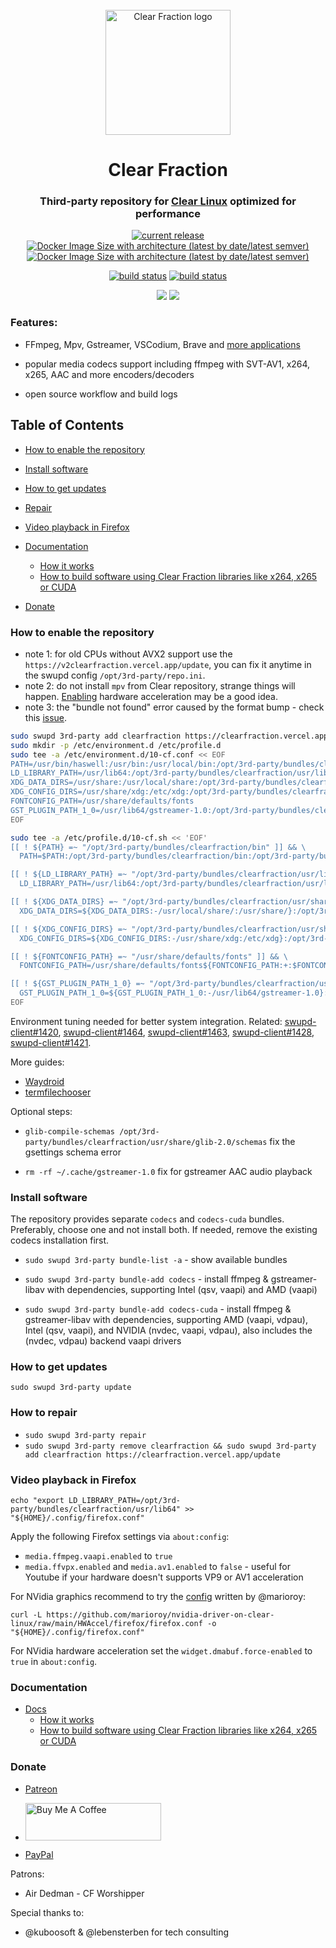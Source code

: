 <div id="logo" align="center">
<br />
<img src="https://clearfraction.github.io/media/logo.svg" alt="Clear Fraction logo" width="200" />
<h1>Clear Fraction</h1>
<h3>Third-party repository for <a href="https://clearlinux.org" alt="Clear Linux">Clear Linux</a> optimized for performance</h3>  
</div>


<div id="badges" align="center">

[![current release](https://img.shields.io/github/release/clearfraction/bundles.svg)](https://github.com/clearfraction/bundles/releases)
[![Docker Image Size with architecture (latest by date/latest semver)](https://img.shields.io/docker/image-size/clearfraction/ffmpeg?label=ffmpeg%20docker%20image)](https://hub.docker.com/r/clearfraction/ffmpeg)
[![Docker Image Size with architecture (latest by date/latest semver)](https://img.shields.io/docker/image-size/clearfraction/ffmpeg?label=ffmpeg-cuda%20docker%20image)](https://hub.docker.com/r/clearfraction/ffmpeg-cuda)

[![build status](https://img.shields.io/github/actions/workflow/status/clearfraction/mass-rebuild/mass-rebuild.yml?branch=main&label=build%28mass-rebuild%29)](https://github.com/clearfraction/bundles/actions/workflows/bundler.yml?query=branch%3Amaster)
[![build status](https://img.shields.io/github/actions/workflow/status/clearfraction/bundles/bundler.yml?branch=master&label=build%28bundler%29)](https://github.com/clearfraction/bundles/actions/workflows/bundler.yml?query=branch%3Amaster)


[![](https://img.shields.io/badge/donate-patreon-red)](https://patreon.com/clearfraction)
[![](https://img.shields.io/badge/donate-buymeacoffee-yellow)](https://buymeacoffee.com/clearfraction)
</div>


### Features:

- FFmpeg, Mpv, Gstreamer, VSCodium, Brave and [more applications](https://github.com/clearfraction/bundles/tree/master/configs)

- popular media codecs support including ffmpeg with SVT-AV1, x264, x265, AAC and more encoders/decoders

- open source workflow and build logs

## Table of Contents

- [How to enable the repository](#how-to-enable-the-repository)

- [Install software](#install)

- [How to get updates](#updates)

- [Repair](#repair)

- [Video playback in Firefox](#firefox)

- [Documentation](#docs)
  - [How it works](https://github.com/clearfraction/docs/blob/main/README.md#how-it-works)
  - [How to build software using Clear Fraction libraries like x264, x265 or CUDA](https://github.com/clearfraction/docs/blob/main/README.md#how-to-build-software-using-clear-fraction-libraries-like-x264-x265-or-cuda) 

- [Donate](#donate)

### <a id="how-to-enable-the-repository"></a>How to enable the repository

- note 1: for old CPUs without AVX2 support use the `https://v2clearfraction.vercel.app/update`, you can fix it anytime in the swupd config `/opt/3rd-party/repo.ini`.
- note 2: do not install `mpv` from Clear repository, strange things will happen. [Enabling](https://wiki.gentoo.org/wiki/Mpv#Broken_hardware_video_decoding.2Fhigh_CPU_usage) hardware acceleration may be a good idea.
- note 3: the "bundle not found" error caused by the format bump - check this [issue](https://github.com/clearfraction/distribution/issues/45).

```bash
sudo swupd 3rd-party add clearfraction https://clearfraction.vercel.app/update
sudo mkdir -p /etc/environment.d /etc/profile.d
sudo tee -a /etc/environment.d/10-cf.conf << EOF
PATH=/usr/bin/haswell:/usr/bin:/usr/local/bin:/opt/3rd-party/bundles/clearfraction/bin:/opt/3rd-party/bundles/clearfraction/usr/bin:/opt/3rd-party/bundles/clearfraction/usr/local/bin
LD_LIBRARY_PATH=/usr/lib64:/opt/3rd-party/bundles/clearfraction/usr/lib64:/opt/3rd-party/bundles/clearfraction/usr/local/lib64
XDG_DATA_DIRS=/usr/share:/usr/local/share:/opt/3rd-party/bundles/clearfraction/usr/share:/opt/3rd-party/bundles/clearfraction/usr/local/share:/home/$USER/.local/share/flatpak/exports/share:/home/$USER/.local/share/flatpak/exports/share
XDG_CONFIG_DIRS=/usr/share/xdg:/etc/xdg:/opt/3rd-party/bundles/clearfraction/usr/share/xdg:/opt/3rd-party/bundles/clearfraction/etc/xdg
FONTCONFIG_PATH=/usr/share/defaults/fonts
GST_PLUGIN_PATH_1_0=/usr/lib64/gstreamer-1.0:/opt/3rd-party/bundles/clearfraction/usr/lib64/gstreamer-1.0
EOF

sudo tee -a /etc/profile.d/10-cf.sh << 'EOF'
[[ ! ${PATH} =~ "/opt/3rd-party/bundles/clearfraction/bin" ]] && \
  PATH=$PATH:/opt/3rd-party/bundles/clearfraction/bin:/opt/3rd-party/bundles/clearfraction/usr/bin:/opt/3rd-party/bundles/clearfraction/usr/local/bin

[[ ! ${LD_LIBRARY_PATH} =~ "/opt/3rd-party/bundles/clearfraction/usr/lib64" ]] && \
  LD_LIBRARY_PATH=/usr/lib64:/opt/3rd-party/bundles/clearfraction/usr/lib64:/opt/3rd-party/bundles/clearfraction/usr/local/lib64${LD_LIBRARY_PATH:+:$LD_LIBRARY_PATH}

[[ ! ${XDG_DATA_DIRS} =~ "/opt/3rd-party/bundles/clearfraction/usr/share" ]] && \
  XDG_DATA_DIRS=${XDG_DATA_DIRS:-/usr/local/share/:/usr/share/}:/opt/3rd-party/bundles/clearfraction/usr/share/:/opt/3rd-party/bundles/clearfraction/usr/local/share/

[[ ! ${XDG_CONFIG_DIRS} =~ "/opt/3rd-party/bundles/clearfraction/usr/share/xdg" ]] && \
  XDG_CONFIG_DIRS=${XDG_CONFIG_DIRS:-/usr/share/xdg:/etc/xdg}:/opt/3rd-party/bundles/clearfraction/usr/share/xdg:/opt/3rd-party/bundles/clearfraction/etc/xdg

[[ ! ${FONTCONFIG_PATH} =~ "/usr/share/defaults/fonts" ]] && \
  FONTCONFIG_PATH=/usr/share/defaults/fonts${FONTCONFIG_PATH:+:$FONTCONFIG_PATH}

[[ ! ${GST_PLUGIN_PATH_1_0} =~ "/opt/3rd-party/bundles/clearfraction/usr/lib64/gstreamer-1.0" ]] && \
  GST_PLUGIN_PATH_1_0=${GST_PLUGIN_PATH_1_0:-/usr/lib64/gstreamer-1.0}:/opt/3rd-party/bundles/clearfraction/usr/lib64/gstreamer-1.0
EOF
```


Environment tuning needed for better system integration. Related: [swupd-client#1420](https://github.com/clearlinux/swupd-client/issues/1420), [swupd-client#1464](https://github.com/clearlinux/swupd-client/issues/1464), [swupd-client#1463](https://github.com/clearlinux/swupd-client/issues/1463), [swupd-client#1428](https://github.com/clearlinux/swupd-client/issues/1428), [swupd-client#1421](https://github.com/clearlinux/swupd-client/issues/1421).

More guides:
- [Waydroid](https://github.com/clearfraction/waydroid/blob/main/README.md)
- [termfilechooser](https://github.com/clearfraction/xdg-desktop-portal-termfilechooser/blob/main/README.md)

Optional steps:

- `glib-compile-schemas /opt/3rd-party/bundles/clearfraction/usr/share/glib-2.0/schemas` fix the gsettings schema error

- `rm -rf ~/.cache/gstreamer-1.0` fix for gstreamer AAC audio playback

### <a id="install"></a>Install software

The repository provides separate `codecs` and `codecs-cuda` bundles. Preferably, choose one and not install both. If needed, remove the existing codecs installation first.

- `sudo swupd 3rd-party bundle-list -a` - show available bundles

- `sudo swupd 3rd-party bundle-add codecs` - install ffmpeg & gstreamer-libav with dependencies, supporting Intel (qsv, vaapi) and AMD (vaapi) 

- `sudo swupd 3rd-party bundle-add codecs-cuda` - install ffmpeg & gstreamer-libav with dependencies, supporting AMD (vaapi, vdpau), Intel (qsv, vaapi), and NVIDIA (nvdec, vaapi, vdpau), also includes the (nvdec, vdpau) backend vaapi drivers


### <a id="updates"></a>How to get updates

`sudo swupd 3rd-party update`

### <a id="repair"></a>How to repair

- `sudo swupd 3rd-party repair`
- `sudo swupd 3rd-party remove clearfraction && sudo swupd 3rd-party add clearfraction https://clearfraction.vercel.app/update`

### <a id="firefox"></a>Video playback in Firefox

```
echo "export LD_LIBRARY_PATH=/opt/3rd-party/bundles/clearfraction/usr/lib64" >> "${HOME}/.config/firefox.conf"
```
Apply the following Firefox settings via `about:config`:

- `media.ffmpeg.vaapi.enabled` to `true`
- `media.ffvpx.enabled` and `media.av1.enabled` to `false` - useful for Youtube if your hardware doesn't supports VP9 or AV1 acceleration

For NVidia graphics recommend to try the [config](https://github.com/marioroy/nvidia-driver-on-clear-linux/blob/main/HWAccel/firefox/firefox.conf) written by @marioroy:

```
curl -L https://github.com/marioroy/nvidia-driver-on-clear-linux/raw/main/HWAccel/firefox/firefox.conf -o "${HOME}/.config/firefox.conf"
```

For NVidia hardware acceleration set the `widget.dmabuf.force-enabled` to `true` in `about:config`.

### <a id="docs"></a>Documentation

- [Docs](https://github.com/clearfraction/docs)
  - [How it works](https://github.com/clearfraction/docs/blob/main/README.md#how-it-works)
  - [How to build software using Clear Fraction libraries like x264, x265 or CUDA](https://github.com/clearfraction/docs/blob/main/README.md#how-to-build-software-using-clear-fraction-libraries-like-x264-x265-or-cuda) 



### <a id="donate"></a>Donate

- [Patreon](https://www.patreon.com/clearfraction)

- <a href="https://www.buymeacoffee.com/ClearFraction" target="_blank"><img src="https://cdn.buymeacoffee.com/buttons/v2/default-yellow.png" alt="Buy Me A Coffee" style="height: 60px !important;width: 217px !important;" ></a>

- [PayPal](https://www.paypal.com/donate/?hosted_button_id=L7ML8QJSLBTUE)

Patrons: 

- Air Dedman - CF Worshipper

Special thanks to:

- @kuboosoft & @lebensterben for tech consulting

